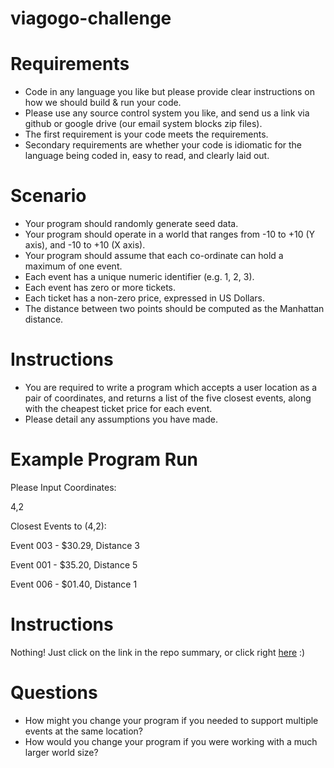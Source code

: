 # viagogo-challenge
# Requirements
* Code in any language you like but please provide clear instructions on how we
should build & run your code.
* Please use any source control system you like, and send us a link via github or google
drive (our email system blocks zip files).
* The first requirement is your code meets the requirements.
* Secondary requirements are whether your code is idiomatic for the language being
coded in, easy to read, and clearly laid out.
# Scenario
* Your program should randomly generate seed data.
* Your program should operate in a world that ranges from -10 to +10 (Y axis), and -10
to +10 (X axis).
* Your program should assume that each co-ordinate can hold a maximum of one
event.
* Each event has a unique numeric identifier (e.g. 1, 2, 3).
* Each event has zero or more tickets.
* Each ticket has a non-zero price, expressed in US Dollars.
* The distance between two points should be computed as the Manhattan distance.
# Instructions
* You are required to write a program which accepts a user location as a pair of coordinates, and returns a list of the five closest events, along with the cheapest ticket
price for each event.
* Please detail any assumptions you have made.

# Example Program Run
Please Input Coordinates:

 4,2

Closest Events to (4,2):

Event 003 - $30.29, Distance 3

Event 001 - $35.20, Distance 5

Event 006 - $01.40, Distance 1

# Instructions

Nothing! Just click on the link in the repo summary, or click right [here](https://omguhh.github.io/viagogo-challenge/) :) 


# Questions

* How might you change your program if you needed to support multiple events at the
same location?
* How would you change your program if you were working with a much larger world
size?
